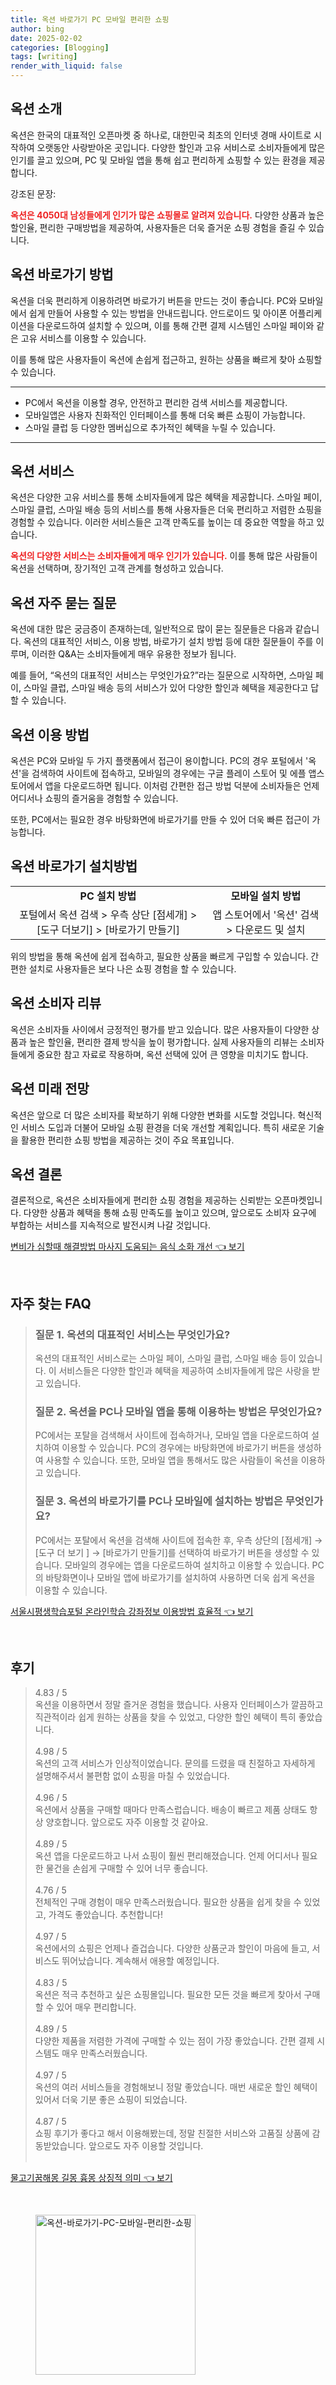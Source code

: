 ```yaml
---
title: 옥션 바로가기 PC 모바일 편리한 쇼핑
author: bing
date: 2025-02-02
categories: [Blogging]
tags: [writing]
render_with_liquid: false
---
```



<h2 id='옥션_소개'>옥션 소개</h2>

<p>옥션은 한국의 대표적인 오픈마켓 중 하나로, 대한민국 최초의 인터넷 경매 사이트로 시작하여 오랫동안 사랑받아온 곳입니다. 다양한 할인과 고유 서비스로 소비자들에게 많은 인기를 끌고 있으며, PC 및 모바일 앱을 통해 쉽고 편리하게 쇼핑할 수 있는 환경을 제공합니다. </p>

<p>강조된 문장:</p>

<p><b><span style="color: #ee2323;">옥션은 4050대 남성들에게 인기가 많은 쇼핑몰로 알려져 있습니다.</span></b> 다양한 상품과 높은 할인율, 편리한 구매방법을 제공하여, 사용자들은 더욱 즐거운 쇼핑 경험을 즐길 수 있습니다.</p>

<h2 id='옥션_바로가기_방법'>옥션 바로가기 방법</h2>

<p>옥션을 더욱 편리하게 이용하려면 바로가기 버튼을 만드는 것이 좋습니다. PC와 모바일에서 쉽게 만들어 사용할 수 있는 방법을 안내드립니다. 안드로이드 및 아이폰 어플리케이션을 다운로드하여 설치할 수 있으며, 이를 통해 간편 결제 시스템인 스마일 페이와 같은 고유 서비스를 이용할 수 있습니다.</p>

<p>이를 통해 많은 사용자들이 옥션에 손쉽게 접근하고, 원하는 상품을 빠르게 찾아 쇼핑할 수 있습니다.</p>

<hr />

<ul>
    <li>PC에서 옥션을 이용할 경우, 안전하고 편리한 검색 서비스를 제공합니다.</li>
    <li>모바일앱은 사용자 친화적인 인터페이스를 통해 더욱 빠른 쇼핑이 가능합니다.</li>
    <li>스마일 클럽 등 다양한 멤버십으로 추가적인 혜택을 누릴 수 있습니다.</li>
</ul>

<hr />

<h2 id='옥션_서비스'>옥션 서비스</h2>

<p>옥션은 다양한 고유 서비스를 통해 소비자들에게 많은 혜택을 제공합니다. 스마일 페이, 스마일 클럽, 스마일 배송 등의 서비스를 통해 사용자들은 더욱 편리하고 저렴한 쇼핑을 경험할 수 있습니다. 이러한 서비스들은 고객 만족도를 높이는 데 중요한 역할을 하고 있습니다.</p>

<p><b><span style="color: #ee2323;">옥션의 다양한 서비스는 소비자들에게 매우 인기가 있습니다.</span></b> 이를 통해 많은 사람들이 옥션을 선택하며, 장기적인 고객 관계를 형성하고 있습니다.</p>

<h2 id='옥션_자주_묻는_질문'>옥션 자주 묻는 질문</h2>

<p>옥션에 대한 많은 궁금증이 존재하는데, 일반적으로 많이 묻는 질문들은 다음과 같습니다. 옥션의 대표적인 서비스, 이용 방법, 바로가기 설치 방법 등에 대한 질문들이 주를 이루며, 이러한 Q&A는 소비자들에게 매우 유용한 정보가 됩니다.</p>

<p>예를 들어, “옥션의 대표적인 서비스는 무엇인가요?”라는 질문으로 시작하면, 스마일 페이, 스마일 클럽, 스마일 배송 등의 서비스가 있어 다양한 할인과 혜택을 제공한다고 답할 수 있습니다.</p>

<h2 id='옥션_이용_방법'>옥션 이용 방법</h2>

<p>옥션은 PC와 모바일 두 가지 플랫폼에서 접근이 용이합니다. PC의 경우 포털에서 '옥션'을 검색하여 사이트에 접속하고, 모바일의 경우에는 구글 플레이 스토어 및 에플 앱스토어에서 앱을 다운로드하면 됩니다. 이처럼 간편한 접근 방법 덕분에 소비자들은 언제 어디서나 쇼핑의 즐거움을 경험할 수 있습니다.</p>

<p>또한, PC에서는 필요한 경우 바탕화면에 바로가기를 만들 수 있어 더욱 빠른 접근이 가능합니다.</p>

<h2 id='옥션_바로가기_설치방법'>옥션 바로가기 설치방법</h2>

<table>
    <tr>
        <td style="text-align: center; height: 17px;"><b>PC 설치 방법</b></td>
        <td style="text-align: center; height: 17px;"><b>모바일 설치 방법</b></td>
    </tr>
    <tr>
        <td style="text-align: center; height: 17px;">포털에서 옥션 검색 > 우측 상단 [점세개] > [도구 더보기] > [바로가기 만들기]</td>
        <td style="text-align: center; height: 17px;">앱 스토어에서 '옥션' 검색 > 다운로드 및 설치</td>
    </tr>
</table>

<p>위의 방법을 통해 옥션에 쉽게 접속하고, 필요한 상품을 빠르게 구입할 수 있습니다. 간편한 설치로 사용자들은 보다 나은 쇼핑 경험을 할 수 있습니다.</p>

<h2 id='옥션_소비자_리뷰'>옥션 소비자 리뷰</h2>

<p>옥션은 소비자들 사이에서 긍정적인 평가를 받고 있습니다. 많은 사용자들이 다양한 상품과 높은 할인율, 편리한 결제 방식을 높이 평가합니다. 실제 사용자들의 리뷰는 소비자들에게 중요한 참고 자료로 작용하며, 옥션 선택에 있어 큰 영향을 미치기도 합니다.</p>

<h2 id='옥션_미래_전망'>옥션 미래 전망</h2>

<p>옥션은 앞으로 더 많은 소비자를 확보하기 위해 다양한 변화를 시도할 것입니다. 혁신적인 서비스 도입과 더불어 모바일 쇼핑 환경을 더욱 개선할 계획입니다. 특히 새로운 기술을 활용한 편리한 쇼핑 방법을 제공하는 것이 주요 목표입니다.</p>

<h2 id='옥션_결론'>옥션 결론</h2>

<p>결론적으로, 옥션은 소비자들에게 편리한 쇼핑 경험을 제공하는 신뢰받는 오픈마켓입니다. 다양한 상품과 혜택을 통해 쇼핑 만족도를 높이고 있으며, 앞으로도 소비자 요구에 부합하는 서비스를 지속적으로 발전시켜 나갈 것입니다.</p>


<p><a class="click-button" title="변비가 심할때 해결방법 마사지 도움되는 음식 소화 개선" href="https://afficreate.github.io/posts/%EB%B3%80%EB%B9%84%EA%B0%80-%EC%8B%AC%ED%95%A0%EB%95%8C-%ED%95%B4%EA%B2%B0%EB%B0%A9%EB%B2%95-%EB%A7%88%EC%82%AC%EC%A7%80-%EB%8F%84%EC%9B%80%EB%90%98%EB%8A%94-%EC%9D%8C%EC%8B%9D-%EC%86%8C%ED%99%94-%EA%B0%9C%EC%84%A0/" rel="dofollow">변비가 심할때 해결방법 마사지 도움되는 음식 소화 개선 👈 보기</a></p><br>
<h2 id='자주_찾는_FAQ'>자주 찾는 FAQ</h2>
<div itemscope="" itemtype="https://schema.org/FAQPage">
<blockquote>
<div itemscope="" itemprop="mainEntity" itemtype="https://schema.org/Question">
<h3 itemprop="name">질문 1. 옥션의 대표적인 서비스는 무엇인가요?</h3>
<div itemscope="" itemprop="acceptedAnswer" itemtype="https://schema.org/Answer">
<span itemprop="text">
<p>옥션의 대표적인 서비스로는 스마일 페이, 스마일 클럽, 스마일 배송 등이 있습니다. 이 서비스들은 다양한 할인과 혜택을 제공하여 소비자들에게 많은 사랑을 받고 있습니다.</p>
</span>
</div>
</div>
<div itemscope="" itemprop="mainEntity" itemtype="https://schema.org/Question">
<h3 itemprop="name">질문 2. 옥션을 PC나 모바일 앱을 통해 이용하는 방법은 무엇인가요?</h3>
<div itemscope="" itemprop="acceptedAnswer" itemtype="https://schema.org/Answer">
<span itemprop="text">
<p>PC에서는 포탈을 검색해서 사이트에 접속하거나, 모바일 앱을 다운로드하여 설치하여 이용할 수 있습니다. PC의 경우에는 바탕화면에 바로가기 버튼을 생성하여 사용할 수 있습니다. 또한, 모바일 앱을 통해서도 많은 사람들이 옥션을 이용하고 있습니다.</p>
</span>
</div>
</div>
<div itemscope="" itemprop="mainEntity" itemtype="https://schema.org/Question">
<h3 itemprop="name">질문 3. 옥션의 바로가기를 PC나 모바일에 설치하는 방법은 무엇인가요?</h3>
<div itemscope="" itemprop="acceptedAnswer" itemtype="https://schema.org/Answer">
<span itemprop="text">
<p>PC에서는 포탈에서 옥션을 검색해 사이트에 접속한 후, 우측 상단의 [점세개] → [도구 더 보기 ] → [바로가기 만들기]를 선택하여 바로가기 버튼을 생성할 수 있습니다. 모바일의 경우에는 앱을 다운로드하여 설치하고 이용할 수 있습니다. PC의 바탕화면이나 모바일 앱에 바로가기를 설치하여 사용하면 더욱 쉽게 옥션을 이용할 수 있습니다.</p>
</span>
</div>
</div>
</blockquote>
</div>
<p><a class="click-button" title="서울시평생학습포털 온라인학습 강좌정보 이용방법 효율적" href="https://afficreate.github.io/posts/%EC%84%9C%EC%9A%B8%EC%8B%9C%ED%8F%89%EC%83%9D%ED%95%99%EC%8A%B5%ED%8F%AC%ED%84%B8-%EC%98%A8%EB%9D%BC%EC%9D%B8%ED%95%99%EC%8A%B5-%EA%B0%95%EC%A2%8C%EC%A0%95%EB%B3%B4-%EC%9D%B4%EC%9A%A9%EB%B0%A9%EB%B2%95-%ED%9A%A8%EC%9C%A8%EC%A0%81/" rel="dofollow">서울시평생학습포털 온라인학습 강좌정보 이용방법 효율적 👈 보기</a></p><br>
<h2 id='후기'>후기</h2>
<div itemscope itemtype="https://schema.org/Product">
  <blockquote>
  <div itemprop="review" itemscope itemtype="https://schema.org/Review">
      <div itemprop="reviewRating" itemscope itemtype="https://schema.org/Rating"> <span itemprop="ratingValue">4.83</span> / <span itemprop="bestRating">5</span> </div>
      <span itemprop="reviewBody">옥션을 이용하면서 정말 즐거운 경험을 했습니다. 사용자 인터페이스가 깔끔하고 직관적이라 쉽게 원하는 상품을 찾을 수 있었고, 다양한 할인 혜택이 특히 좋았습니다.</span>
  </div>
  <br>
  <div itemprop="review" itemscope itemtype="https://schema.org/Review">
      <div itemprop="reviewRating" itemscope itemtype="https://schema.org/Rating"> <span itemprop="ratingValue">4.98</span> / <span itemprop="bestRating">5</span> </div>
      <span itemprop="reviewBody">옥션의 고객 서비스가 인상적이었습니다. 문의를 드렸을 때 친절하고 자세하게 설명해주셔서 불편함 없이 쇼핑을 마칠 수 있었습니다.</span>
  </div>
  <br>
  <div itemprop="review" itemscope itemtype="https://schema.org/Review">
      <div itemprop="reviewRating" itemscope itemtype="https://schema.org/Rating"> <span itemprop="ratingValue">4.96</span> / <span itemprop="bestRating">5</span> </div>
      <span itemprop="reviewBody">옥션에서 상품을 구매할 때마다 만족스럽습니다. 배송이 빠르고 제품 상태도 항상 양호합니다. 앞으로도 자주 이용할 것 같아요.</span>
  </div>
  <br>
  <div itemprop="review" itemscope itemtype="https://schema.org/Review">
      <div itemprop="reviewRating" itemscope itemtype="https://schema.org/Rating"> <span itemprop="ratingValue">4.89</span> / <span itemprop="bestRating">5</span> </div>
      <span itemprop="reviewBody">옥션 앱을 다운로드하고 나서 쇼핑이 훨씬 편리해졌습니다. 언제 어디서나 필요한 물건을 손쉽게 구매할 수 있어 너무 좋습니다.</span>
  </div>
  <br>
  <div itemprop="review" itemscope itemtype="https://schema.org/Review">
      <div itemprop="reviewRating" itemscope itemtype="https://schema.org/Rating"> <span itemprop="ratingValue">4.76</span> / <span itemprop="bestRating">5</span> </div>
      <span itemprop="reviewBody">전체적인 구매 경험이 매우 만족스러웠습니다. 필요한 상품을 쉽게 찾을 수 있었고, 가격도 좋았습니다. 추천합니다!</span>
  </div>
  <br>
  <div itemprop="review" itemscope itemtype="https://schema.org/Review">
      <div itemprop="reviewRating" itemscope itemtype="https://schema.org/Rating"> <span itemprop="ratingValue">4.97</span> / <span itemprop="bestRating">5</span> </div>
      <span itemprop="reviewBody">옥션에서의 쇼핑은 언제나 즐겁습니다. 다양한 상품군과 할인이 마음에 들고, 서비스도 뛰어났습니다. 계속해서 애용할 예정입니다.</span>
  </div>
  <br>
  <div itemprop="review" itemscope itemtype="https://schema.org/Review">
      <div itemprop="reviewRating" itemscope itemtype="https://schema.org/Rating"> <span itemprop="ratingValue">4.83</span> / <span itemprop="bestRating">5</span> </div>
      <span itemprop="reviewBody">옥션은 적극 추천하고 싶은 쇼핑몰입니다. 필요한 모든 것을 빠르게 찾아서 구매할 수 있어 매우 편리합니다.</span>
  </div>
  <br>
  <div itemprop="review" itemscope itemtype="https://schema.org/Review">
      <div itemprop="reviewRating" itemscope itemtype="https://schema.org/Rating"> <span itemprop="ratingValue">4.89</span> / <span itemprop="bestRating">5</span> </div>
      <span itemprop="reviewBody">다양한 제품을 저렴한 가격에 구매할 수 있는 점이 가장 좋았습니다. 간편 결제 시스템도 매우 만족스러웠습니다.</span>
  </div>
  <br>
  <div itemprop="review" itemscope itemtype="https://schema.org/Review">
      <div itemprop="reviewRating" itemscope itemtype="https://schema.org/Rating"> <span itemprop="ratingValue">4.97</span> / <span itemprop="bestRating">5</span> </div>
      <span itemprop="reviewBody">옥션의 여러 서비스들을 경험해보니 정말 좋았습니다. 매번 새로운 할인 혜택이 있어서 더욱 기분 좋은 쇼핑이 되었습니다.</span>
  </div>
  <br>
  <div itemprop="review" itemscope itemtype="https://schema.org/Review">
      <div itemprop="reviewRating" itemscope itemtype="https://schema.org/Rating"> <span itemprop="ratingValue">4.87</span> / <span itemprop="bestRating">5</span> </div>
      <span itemprop="reviewBody">쇼핑 후기가 좋다고 해서 이용해봤는데, 정말 친절한 서비스와 고품질 상품에 감동받았습니다. 앞으로도 자주 이용할 것입니다.</span>
  </div>
  <br>
  </blockquote>
</div>
<p><a class="click-button" title="물고기꿈해몽 길몽 흉몽 상징적 의미" href="https://afficreate.github.io/posts/%EB%AC%BC%EA%B3%A0%EA%B8%B0%EA%BF%88%ED%95%B4%EB%AA%BD-%EA%B8%B8%EB%AA%BD-%ED%9D%89%EB%AA%BD-%EC%83%81%EC%A7%95%EC%A0%81-%EC%9D%98%EB%AF%B8/" rel="dofollow">물고기꿈해몽 길몽 흉몽 상징적 의미 👈 보기</a></p><br>
<figure class="image"><img src="https://afficreate.github.io/assets/img/thumbnail/옥션-바로가기-PC-모바일-편리한-쇼핑.webp" alt="옥션-바로가기-PC-모바일-편리한-쇼핑" width="256" height="256"></figure>